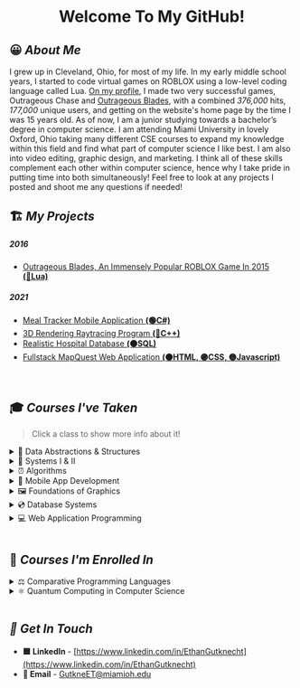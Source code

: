 <h1 align="center"> Welcome To My GitHub!</h1>

## 😀 *About Me*
I grew up in Cleveland, Ohio, for most of my life. In my early middle school years,  I started to code virtual games on ROBLOX using a low-level coding language called Lua. [On my profile](https://www.roblox.com/users/47934004/profile/#!/creations "my profile title"), I made two very successful games, Outrageous Chase and [Outrageous Blades](https://github.com/ethangutknecht/Outrageous-Blades), with a combined *376,000* hits, *177,000* unique users, and getting on the website's home page by the time I was 15 years old. As of now, I am a junior studying towards a bachelor’s degree in computer science. I am attending Miami University in lovely Oxford, Ohio taking many different CSE courses to expand my knowledge within this field and find what part of computer science I like best. I am also into video editing, graphic design, and marketing. I think all of these skills complement each other within computer science, hence why I take pride in putting time into both simultaneously! Feel free to look at any projects I posted and shoot me any questions if needed!
<br>

## 🏗 *My Projects*
##### 2016
 - [Outrageous Blades, An Immensely Popular ROBLOX Game In 2015  **(🔵Lua)**](https://github.com/ethangutknecht/Outrageous-Blades)
##### 2021
 - [Meal Tracker Mobile Application  **(🟢C#)**](https://github.com/ethangutknecht/Meal-Tracker-Mobile-Application)
 - [3D Rendering Raytracing Program  **(🔴C++)**](https://github.com/ethangutknecht/RaytracingProgram)
 - [Realistic Hospital Database  **(🟠SQL)**](https://github.com/ethangutknecht/Hospital-SQL-Database)
 - [Fullstack MapQuest Web Application  **(🟤HTML, 🟣CSS, 🟡Javascript)**](https://github.com/ethangutknecht/MapQuest-Application)
<br>

## 🎓 *Courses I've Taken*
> Click a class to show more info about it!
<details>
    <summary>💽 Data Abstractions & Structures</summary>

 - I took this class in the Spring of 2020 in my first year at Miami University.
 - Learned about abstract data types and their implementation as data structures using object-oriented programming. 
 - Use of object-oriented principles in the selection and analysis of various ADT implementations. 
 - Created sequential and linked storage representations: lists, stacks, queues, and tables. 
 - Nonlinear data structures: trees and graphs. 
 - Recursion, sorting, searching, and algorithm complexity.
</details>
<details>
    <summary>🔐 Systems I & II</summary>
    
 - I took Systems I in the Fall of 2020 and Systems II in the Spring of 2021 in my second year at Miami University.
 - This course introduced operating systems concepts and used them as a resource manager. 
 - The principles for the design and implementation of operating systems. 
 - Processed scheduling and deadlock prevention. 
 - Memory management, virtual memory, paging, segmentation, and interrupt processing.  
 - Device management, I/O systems, and I/O processing. Concurrency and multithreading. 
 - Virtualization and cloud services. Security and protection.
</details>
<details>
    <summary>⏰ Algorithms</summary>

 - I took this class in the Spring of 2021 in my second year at Miami University.
 - Time is money!
 - This class designed, analyzed, and implemented algorithms and data structures. 
 - Dynamic programming, brute force algorithms, divide and conquer algorithms.
 - Greedy algorithms, graph algorithms, red-black trees, string matching and computational geometry.
</details>
<details>
    <summary>📱  Mobile App Development</summary>
    
 - I took this class in the Summer of 2021, going into my third year at Miami University.
 - Implementation of cross-platform applications for mobile platforms such as iOS and Android. 
 - Programming languages, development environments, debugging, testing, and application design. 
 - Developed applications that: 
     - Provide an effective graphical interface
     - Access internet resources
     - [Developed a meal tracker mobile application as a final project (click here to view)](https://github.com/ethangutknecht/Meal-Tracker-Mobile-Application)
     - Permanently store data using local databases
     - Access different device hardware
     - Display graphical elements.
</details>
<details>
    <summary>🖼 Foundations of Graphics</summary>

 - I took this class in the Fall of 2021 in my third year at Miami University.
 - Introduced techniques used to create images on the computer.
 - Covered the algorithms and mathematical theory behind three-dimensional image generation
 - Emphasis on:
     - 3D geometry
     - 3D transformations
     - The graphics pipeline
     - [Created a raytracing algorithm project (click here to view)](https://github.com/ethangutknecht/RaytracingProgram)
     - Object ordered algorithms
</details>

<details>
    <summary>💿 Database Systems</summary>

 - I took this class in the Fall of 2021 in my third year at Miami University.
 - [Created a realistic hospital database over multiple projects (click here to view)](https://github.com/ethangutknecht/Hospital-SQL-Database)
 - Re-discussed the overview of database management, database system architecture, database modeling principles, and logical database design.
 - The relational database model, relational integrity constraints, and relational algebra. 
 - Dove deep into relational commercial database management systems and languages.
 - Interactive database processing, view processing, and database application programming.
 - Database integrity, relational database design by normalization, and file structures for database systems.
</details>
<details>
    <summary>💻 Web Application Programming</summary>
    
 - I took this class in the Fall of 2021 in my third year at Miami University.
 - [Created a full-stack web application as my final project (click here to view)](https://github.com/ethangutknecht/MapQuest-Application)
 - An introduction to the software, concepts, and methodologies necessary to design and implement web applications. 
 - Designed and construct web applications utilizing remote servers on multiple platforms. 
</details>
<br>


## 🧠 *Courses I'm Enrolled In*
<details>
    <summary>⚖ Comparative Programming Languages</summary>

 - I will be taking this class in the Spring of 2022 in my third year at Miami University.
 - I will update this as I take the course next Spring!
</details>
<details>
    <summary>⚛ Quantum Computing in Computer Science</summary>

 - I will be taking this class in the Spring of 2022 in my third year at Miami University.
 - I will update this as I take the course next Spring!
</details>
<br>

## *🔗 Get In Touch*
 - **🟦 LinkedIn** - [https://www.linkedin.com/in/EthanGutknecht](https://www.linkedin.com/in/EthanGutknecht)
 - **📧 Email** - GutkneET@miamioh.edu





